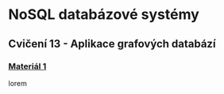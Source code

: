# NoSQL databázové systémy

## Cvičení 13 - Aplikace grafových databází

### [Materiál 1](https://neo4j.com/developer/python/)

lorem
